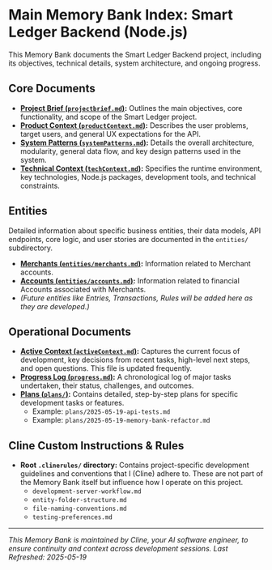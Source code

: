 # Main Memory Bank Index: Smart Ledger Backend (Node.js)

This Memory Bank documents the Smart Ledger Backend project, including its objectives, technical details, system architecture, and ongoing progress.

## Core Documents

- **[Project Brief (`projectbrief.md`)](./projectbrief.md):** Outlines the main objectives, core functionality, and scope of the Smart Ledger project.
- **[Product Context (`productContext.md`)](./productContext.md):** Describes the user problems, target users, and general UX expectations for the API.
- **[System Patterns (`systemPatterns.md`)](./systemPatterns.md):** Details the overall architecture, modularity, general data flow, and key design patterns used in the system.
- **[Technical Context (`techContext.md`)](./techContext.md):** Specifies the runtime environment, key technologies, Node.js packages, development tools, and technical constraints.

## Entities

Detailed information about specific business entities, their data models, API endpoints, core logic, and user stories are documented in the `entities/` subdirectory.

- **[Merchants (`entities/merchants.md`)](./entities/merchants.md):** Information related to Merchant accounts.
- **[Accounts (`entities/accounts.md`)](./entities/accounts.md):** Information related to financial Accounts associated with Merchants.
- *(Future entities like Entries, Transactions, Rules will be added here as they are developed.)*

## Operational Documents

- **[Active Context (`activeContext.md`)](./activeContext.md):** Captures the current focus of development, key decisions from recent tasks, high-level next steps, and open questions. This file is updated frequently.
- **[Progress Log (`progress.md`)](./progress.md):** A chronological log of major tasks undertaken, their status, challenges, and outcomes.
- **[Plans (`plans/`)](./plans/):** Contains detailed, step-by-step plans for specific development tasks or features.
    - Example: `plans/2025-05-19-api-tests.md`
    - Example: `plans/2025-05-19-memory-bank-refactor.md`

## Cline Custom Instructions & Rules

- **Root `.clinerules/` directory:** Contains project-specific development guidelines and conventions that I (Cline) adhere to. These are not part of the Memory Bank itself but influence how I operate on this project.
    - `development-server-workflow.md`
    - `entity-folder-structure.md`
    - `file-naming-conventions.md`
    - `testing-preferences.md`

---

*This Memory Bank is maintained by Cline, your AI software engineer, to ensure continuity and context across development sessions.*
*Last Refreshed: 2025-05-19*
